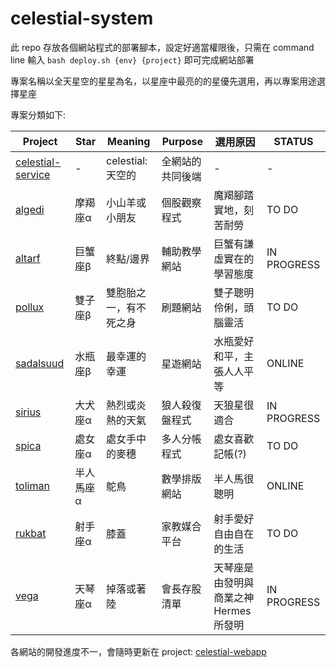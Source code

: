 # celestial-system

此 repo 存放各個網站程式的部署腳本，設定好適當權限後，只需在 command line 輸入 `bash deploy.sh {env} {project}` 即可完成網站部署

專案名稱以全天星空的星星為名，以星座中最亮的的星優先選用，再以專案用途選擇星座

專案分類如下:

| Project                                                      | Star      | Meaning                | Purpose          | 選用原因                               | STATUS      |
| ------------------------------------------------------------ | --------- | ---------------------- | ---------------- | -------------------------------------- | ----------- |
| [celestial-service](https://github.com/r3399r/celestial-service) | -         | celestial: 天空的      | 全網站的共同後端 | -                                      | -           |
| [algedi](https://github.com/r3399r/algedi)                   | 摩羯座α   | 小山羊或小朋友         | 個股觀察程式     | 魔羯腳踏實地，刻苦耐勞                 | TO DO       |
| [altarf](https://github.com/r3399r/altarf)                   | 巨蟹座β   | 終點/邊界              | 輔助教學網站     | 巨蟹有謙虛實在的學習態度               | IN PROGRESS |
| [pollux](https://github.com/r3399r/pollux)                   | 雙子座β   | 雙胞胎之一，有不死之身 | 刷題網站         | 雙子聰明伶俐，頭腦靈活                 | TO DO       |
| [sadalsuud](https://github.com/r3399r/sadalsuud)             | 水瓶座β   | 最幸運的幸運           | 星遊網站         | 水瓶愛好和平，主張人人平等             | ONLINE      |
| [sirius](https://github.com/r3399r/sirius)                   | 大犬座α   | 熱烈或炎熱的天氣       | 狼人殺復盤程式   | 天狼星很適合                           | IN PROGRESS |
| [spica](https://github.com/r3399r/spica)                     | 處女座α   | 處女手中的麥穗         | 多人分帳程式     | 處女喜歡記帳(?)                        | TO DO       |
| [toliman](https://github.com/r3399r/toliman)                 | 半人馬座α | 鴕鳥                   | 數學排版網站     | 半人馬很聰明                           | ONLINE      |
| [rukbat](https://github.com/r3399r/rukbat)                   | 射手座α   | 膝蓋                   | 家教媒合平台     | 射手愛好自由自在的生活                 | TO DO       |
| [vega](https://github.com/r3399r/vega)                       | 天琴座α   | 掉落或著陸             | 會長存股清單     | 天琴座是由發明與商業之神 Hermes 所發明 | IN PROGRESS |

各網站的開發進度不一，會隨時更新在 project: [celestial-webapp](https://github.com/users/r3399r/projects/2)
